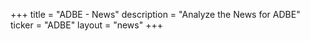 +++
title = "ADBE - News"
description = "Analyze the News for ADBE"
ticker = "ADBE"
layout = "news"
+++

